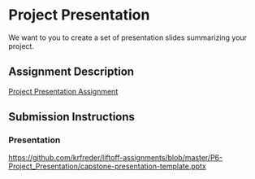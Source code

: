 # Project Presentation
We want to you to create a set of presentation slides summarizing your project.

## Assignment Description
[Project Presentation Assignment](https://education.launchcode.org/liftoff/modules/assignments/project-presentation)

## Submission Instructions

### Presentation
https://github.com/krfreder/liftoff-assignments/blob/master/P6-Project_Presentation/capstone-presentation-template.pptx
